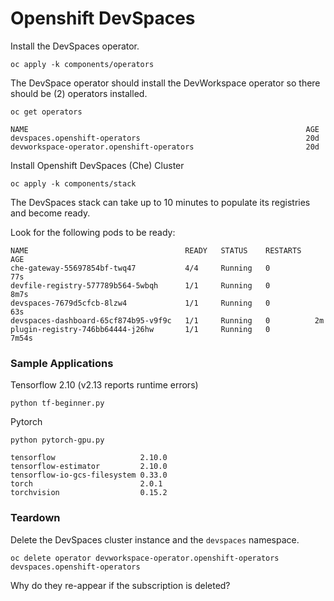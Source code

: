 # Openshift DevSpaces

Install the DevSpaces operator. 
```
oc apply -k components/operators
```

The DevSpace operator should install the DevWorkspace operator so
there should be (2) operators installed.
```
oc get operators
```
```
NAME                                                              AGE
devspaces.openshift-operators                                     20d
devworkspace-operator.openshift-operators                         20d
```

Install Openshift DevSpaces (Che) Cluster
```
oc apply -k components/stack
```

The DevSpaces stack can take up to 10 minutes to populate its
registries and become ready.

Look for the following pods to be ready:
```
NAME                                   READY   STATUS    RESTARTS   AGE
che-gateway-55697854bf-twq47           4/4     Running   0          77s
devfile-registry-577789b564-5wbqh      1/1     Running   0          8m7s
devspaces-7679d5cfcb-8lzw4             1/1     Running   0          63s
devspaces-dashboard-65cf874b95-v9f9c   1/1     Running   0          2m
plugin-registry-746bb64444-j26hw       1/1     Running   0          7m54s
```

### Sample Applications

Tensorflow 2.10 (v2.13 reports runtime errors)
```
python tf-beginner.py
```

Pytorch 
```
python pytorch-gpu.py
```
```
tensorflow                   2.10.0    
tensorflow-estimator         2.10.0    
tensorflow-io-gcs-filesystem 0.33.0    
torch                        2.0.1     
torchvision                  0.15.2  
```

### Teardown

Delete the DevSpaces cluster instance and the `devspaces` namespace.

```
oc delete operator devworkspace-operator.openshift-operators devspaces.openshift-operators
```

Why do they re-appear if the subscription is deleted?
